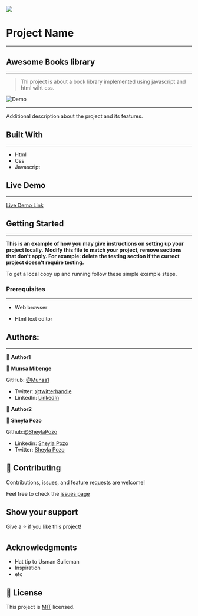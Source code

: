 ![](https://img.shields.io/badge/Microverse-blueviolet)
---

# Project Name
---
## Awesome Books library
---

> Thi project is about a book library implemented using javascript and html wiht css.

![Demo](https://user-images.githubusercontent.com/54015740/126026600-6a64f683-f08f-436c-b5cd-b0b56a7c3d5d.png)


---

Additional description about the project and its features.

## Built With
---

- Html
- Css
- Javascript

## Live Demo
---

[Live Demo Link](https://munsa1.github.io/Awesome-Books/)


## Getting Started
---

**This is an example of how you may give instructions on setting up your project locally.**
**Modify this file to match your project, remove sections that don't apply. For example: delete the testing section if the currect project doesn't require testing.**


To get a local copy up and running follow these simple example steps.

### Prerequisites
---

- Web browser

- Html text editor


## Authors:
---

👤 **Author1**

👤 **Munsa Mibenge**

GitHub: [@Munsa1](https://github.com/munsa1)
- Twitter: [@twitterhandle](https://twitter.com/twitterhandle)
- LinkedIn: [LinkedIn](https://linkedin.com/in/linkedinhandle)

👤 **Author2**

👤 **Sheyla Pozo**

 Github:[@SheylaPozo](https://github.com/sheylaPozo)
- Linkedin: [Sheyla Pozo](https://www.linkedin.com/in/sheypozo/)
- Twitter: [Sheyla Pozo](https://twitter.com/sheyPozo)

## 🤝 Contributing

Contributions, issues, and feature requests are welcome!

Feel free to check the [issues page](https://github.com/Munsa1/Awesome-Books/issues)

## Show your support

Give a ⭐️ if you like this project!

## Acknowledgments

- Hat tip to Usman Sulieman
- Inspiration
- etc

## 📝 License

This project is [MIT](./MIT.md) licensed.


